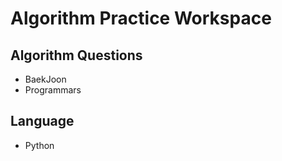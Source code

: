 # Algorithm Practice Workspace 
## Algorithm Questions
* BaekJoon
* Programmars
## Language
* Python
